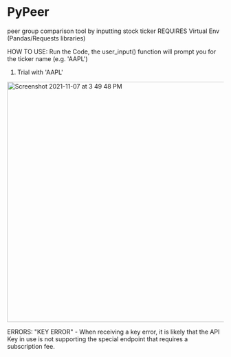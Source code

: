 # PyPeer
peer group comparison tool by inputting stock ticker
REQUIRES Virtual Env (Pandas/Requests libraries)

HOW TO USE:
Run the Code, the user_input() function will prompt you for the ticker name (e.g. 'AAPL')

1. Trial with 'AAPL'
<img width="560" alt="Screenshot 2021-11-07 at 3 49 48 PM" src="https://user-images.githubusercontent.com/66988115/140652087-ed79e0ff-fb80-4f05-954c-bf6e649edaf8.png">




ERRORS:
"KEY ERROR" - When receiving a key error, it is likely that the API Key in use is not supporting the special endpoint that requires a subscription fee.


